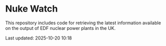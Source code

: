 # Nuke Watch

This repository includes code for retrieving the latest information available on the output of EDF nuclear power plants in the UK.

Last updated: 2025-10-20 10:18